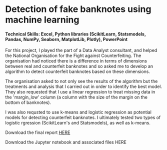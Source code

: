 # Detection of fake banknotes using machine learning
#### Technical Skills: Excel, Python libraries (ScikitLearn, Statsmodels, Pandas, NumPy, Seaborn, MatplotLib, Plotly), PowerPoint

For this project, I played the part of a Data Analyst consultant, and helped the National Organisation for the Fight against Counterfeiting. The organisation had noticed there is a difference in terms of dimensions between real and counterfeit banknotes and so asked me to develop an algorithm to detect counterfeit banknotes based on these dimensions.

The organisation asked to not only see the results of the algorithm but the treatments and analysis that I carried out in order to identify the best model. They also requested that I use a linear regression to treat missing data in the 'margin_low' column (a column with the size of the margin on the bottom of banknotes).

I was also requsted to use k-means and logistic regression as potential models for detecting counterfeit banknotes. I ultimately tested two types of logistic rgression (ScikitLearn's and Statsmodels), as well as k-means.

Download the final report [HERE](https://duckduckgo.com "The best search engine for privacy")

Download the Jupyter notebook and associated files HERE
